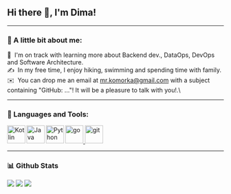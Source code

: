 ## Hi there 👋, I'm Dima!

---

### 🧐 A little bit about me:

🌱 &nbsp;I'm on track with learning more about Backend dev., DataOps, DevOps and Software Architecture.\
✍️ &nbsp;In my free time, I enjoy hiking, swimming and spending time with family.\
✉️ &nbsp;You can drop me an email at mr.komorka@gmail.com with a subject containing "GitHub: ..."! It will be a pleasure to talk with you!.\

---

### 🔨 Languages and Tools:

<a href="https://kotlinlang.org" target="_blank"><img align="left" alt="Kotlin" height ="42px" src="https://raw.githubusercontent.com/rahul-jha98/github_readme_icons/main/language_and_tools/square/kotlin/kotlin.svg"></a>
<a href="https://www.java.com" target="_blank"><img align="left" alt="Java" height ="42px" src="https://raw.githubusercontent.com/rahul-jha98/github_readme_icons/main/language_and_tools/square/java/java.svg"></a>
<a href="https://go.dev/" target="_blank"> <img src="https://www.svgrepo.com/show/452214/go.svg" alt="go" height='42px'/> </a>
<a href="https://www.python.org" target="_blank"><img align="left" alt="Python" height ="42px" src="https://raw.githubusercontent.com/rahul-jha98/github_readme_icons/main/language_and_tools/square/python/python.svg"></a>
<a href="https://git-scm.com/" target="_blank"> <img src="https://raw.githubusercontent.com/rahul-jha98/github_readme_icons/main/language_and_tools/square/git-scm/git-scm.svg" alt="git" height='42px'/> </a>

---

### 📊 Github Stats

![](https://github-profile-summary-cards.vercel.app/api/cards/profile-details?username=komorkaaa&theme=dracula)
![](https://github-profile-summary-cards.vercel.app/api/cards/repos-per-language?username=komorkaaa&theme=dracula)
![](https://github-profile-summary-cards.vercel.app/api/cards/most-commit-language?username=komorkaaa&theme=dracula)
